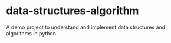 # data-structures-algorithm
 A demo project to understand and implement data structures and algorithms in python
